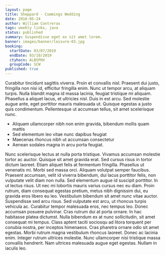 ```yaml
---
layout: page
title: Sheppard - Cummings Wedding
date: 2016-05-24
author: William Contreras
tags: weekly links, java
status: published
summary: Suspendisse eget ex sit amet lorem.
banner: images/banner/leisure-03.jpg
booking:
  startDate: 03/07/2019
  endDate: 03/10/2019
  ctyhocn: ALBSPHX
  groupCode: SCW
published: true
---
```

Curabitur tincidunt sagittis viverra. Proin et convallis nisl. Praesent dui justo, fringilla non nisi id, efficitur fringilla enim. Nunc ut tempor arcu, at aliquam turpis. Nulla blandit magna id massa lacinia, feugiat tristique mi aliquam. Phasellus a aliquet lacus, et ultricies nisl. Duis in est arcu. Sed molestie augue ante, eget porttitor mauris malesuada ut. Quisque egestas a justo quis condimentum. Pellentesque ut accumsan tellus, sit amet scelerisque nunc.

* Aliquam ullamcorper nibh non enim gravida, bibendum mollis quam mattis
* Sed elementum leo vitae nunc dapibus feugiat
* Maecenas rhoncus nibh ut accumsan consectetur
* Aenean sodales magna in arcu porta feugiat.

Nunc scelerisque lectus at nulla porta tristique. Vivamus accumsan molestie tortor ac auctor. Quisque sit amet gravida erat. Sed cursus risus in tortor dictum laoreet. Etiam aliquet felis at fermentum fringilla. Phasellus ut venenatis mi. Morbi sed massa orci. Aliquam volutpat semper faucibus. Praesent accumsan, velit id viverra bibendum, dui lacus porttitor felis, non vulputate velit diam non nulla. Sed elementum augue id suscipit porttitor. In ut lectus risus. Ut nec mi lobortis mauris varius cursus nec eu diam. Proin rutrum, diam consequat egestas pretium, metus nibh dignissim dui, eu gravida eros libero eu leo. Vestibulum bibendum sit amet nunc vitae auctor. Suspendisse sed arcu risus.
Sed vulputate est arcu, ut rhoncus turpis vehicula ac. Curabitur tempor malesuada eros, nec tempus leo. Donec accumsan posuere pulvinar. Cras rutrum dui at porta ornare. In hac habitasse platea dictumst. Nulla bibendum ex at nunc sollicitudin, sit amet consequat mi tempus. Class aptent taciti sociosqu ad litora torquent per conubia nostra, per inceptos himenaeos. Cras pharetra ornare odio sit amet egestas. Morbi rutrum magna vestibulum rhoncus laoreet. Donec ac lacinia enim. Integer rutrum ultrices molestie. Nunc ullamcorper nisi tristique massa convallis hendrerit. Nam ultrices malesuada augue eget egestas. Nullam in iaculis leo.
